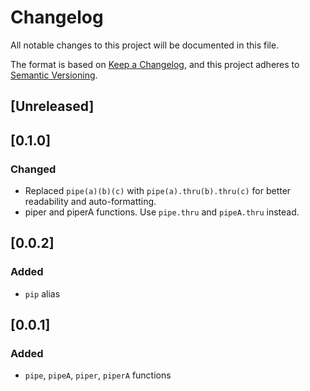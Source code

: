 # Changelog

All notable changes to this project will be documented in this file.

The format is based on [Keep a Changelog](https://keepachangelog.com/en/1.0.0/),
and this project adheres to [Semantic Versioning](https://semver.org/spec/v2.0.0.html).

## [Unreleased]

## [0.1.0]

### Changed

- Replaced `pipe(a)(b)(c)` with `pipe(a).thru(b).thru(c)` for better readability and auto-formatting.
- piper and piperA functions. Use `pipe.thru` and `pipeA.thru` instead.

## [0.0.2]

### Added

- `pip` alias

## [0.0.1]

### Added

- `pipe`, `pipeA`, `piper`, `piperA` functions
